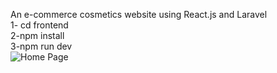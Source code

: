 An e-commerce cosmetics website using React.js and Laravel <br/>
1- cd frontend<br/>
2-npm install <br/>
3-npm run dev <br/>
![Home Page]()

